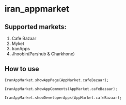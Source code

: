 # iran_appmarket

## Supported markets:
1. Cafe Bazaar
2. Myket
3. IranApps
4. Jhoobin(Parshub & Charkhone)

## How to use

```dart
IranAppMarket.showAppPage(AppMarket.cafeBazaar);

IranAppMarket.showAppComments(AppMarket.cafeBazaar);

IranAppMarket.showDeveloperApps(AppMarket.cafeBazaar);
```

